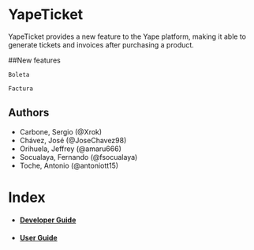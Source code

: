 # YapeTicket

YapeTicket provides a new feature to the Yape platform, making it able to generate tickets and invoices after purchasing a product.

##New features

```
Boleta
```
```
Factura
```

## Authors

- Carbone, Sergio (@Xrok)
- Chávez, José (@JoseChavez98) 
- Orihuela, Jeffrey (@amaru666)
- Socualaya, Fernando (@fsocualaya)
- Toche, Antonio (@antoniott15)

# Index
* ####  [Developer Guide](https://github.com/cs2901/yape-bcp-project-yacket-fingerlog/blob/develop/Developer_Guide/developer_guide.md)
* #### [User Guide](https://github.com/cs2901/yape-bcp-project-yacket-fingerlog/blob/develop/User_Guide/Main%20Text/user_guide.md)
